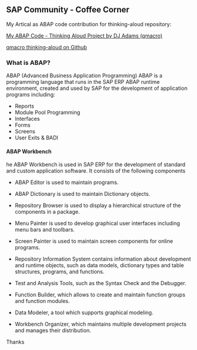 ## SAP Community - Coffee Corner <br>

My Artical as ABAP code contribution for thinking-aloud repository:

[My ABAP Code - Thinking Aloud Project by DJ Adams (qmacro)](https://answers.sap.com/articles/13341880/my-abap-code-thinking-aloud-dj-adams.html)

[qmacro thinking-aloud on Github](https://github.com/qmacro/thinking-aloud)


### What is ABAP?
ABAP (Advanced Business Application Programming)
ABAP is a programming language that runs in the SAP ERP ABAP runtime environment, created and used by SAP for the development of application programs including:

* Reports
* Module Pool Programming
* Interfaces
* Forms
* Screens
* User Exits & BADI

#### ABAP Workbench
he ABAP Workbench is used in SAP ERP for the development of standard and custom application software. It consists of the following components 

* ABAP Editor is used to maintain programs.

* ABAP Dictionary is used to maintain Dictionary objects.

* Repository Browser is used to display a hierarchical structure of the components in a package.

* Menu Painter is used to develop graphical user interfaces including menu bars and toolbars.

* Screen Painter is used to maintain screen components for online programs.

* Repository Information System contains information about development and runtime objects, such as data models, dictionary types and table structures, programs, and functions.

* Test and Analysis Tools, such as the Syntax Check and the Debugger.

* Function Builder, which allows to create and maintain function groups and function modules.

* Data Modeler, a tool which supports graphical modeling.

* Workbench Organizer, which maintains multiple development projects and manages their distribution.

Thanks
